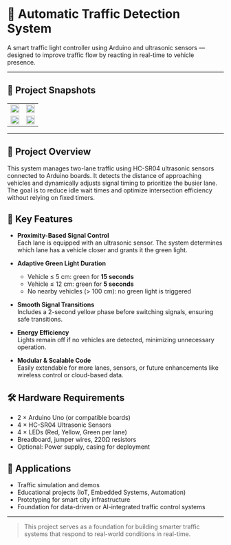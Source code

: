 # 🚦 Automatic Traffic Detection System

A smart traffic light controller using Arduino and ultrasonic sensors — designed to improve traffic flow by reacting in real-time to vehicle presence.

---

## 📸 Project Snapshots

<table>
  <tr>
    <td><img src="https://media.licdn.com/dms/image/v2/D4D22AQFOr5BwSDtgow/feedshare-shrink_2048_1536/B4DZYxSDuaHIAo-/0/1744583543516?e=1756339200&v=beta&t=WUm22zqG59NdhK0iCurHVN1yx-sRE-CqczHZhy0iT7w" width="100%"/></td>
    <td><img src="https://media.licdn.com/dms/image/v2/D4D22AQHydzE1dfYjsA/feedshare-shrink_2048_1536/B4DZYxSDueGwAs-/0/1744583545451?e=1756339200&v=beta&t=N55O1U5ZbXInoY_rOpayY-sMfkw68c0TfnJno4DLE0Y" width="100%"/></td>
  </tr>
  <tr>
    <td><img src="https://media.licdn.com/dms/image/v2/D4D22AQEEE1gXdC4K_A/feedshare-shrink_2048_1536/B4DZYxSDukHIAo-/0/1744583545417?e=1756339200&v=beta&t=zDrprw6GUsQuIVmVA1HhHy8o2IhsTO_Z2BV-UmRk7eY" width="100%"/></td>
    <td><img src="https://media.licdn.com/dms/image/v2/D4D22AQFNAvjJAFv_zg/feedshare-shrink_2048_1536/B4DZYxSDuHGwAo-/0/1744583544051?e=1756339200&v=beta&t=VV0SOfrb2fQjhowo4zo4pswj3kaWFuJUuhynvM5SkaY" width="100%"/></td>
  </tr>
</table>

---

## 📌 Project Overview

This system manages two-lane traffic using HC-SR04 ultrasonic sensors connected to Arduino boards. It detects the distance of approaching vehicles and dynamically adjusts signal timing to prioritize the busier lane. The goal is to reduce idle wait times and optimize intersection efficiency without relying on fixed timers.

## 🔧 Key Features

- **Proximity-Based Signal Control**  
  Each lane is equipped with an ultrasonic sensor. The system determines which lane has a vehicle closer and grants it the green light.

- **Adaptive Green Light Duration**  
  - Vehicle ≤ 5 cm: green for **15 seconds**  
  - Vehicle ≤ 12 cm: green for **5 seconds**  
  - No nearby vehicles (> 100 cm): no green light is triggered

- **Smooth Signal Transitions**  
  Includes a 2-second yellow phase before switching signals, ensuring safe transitions.

- **Energy Efficiency**  
  Lights remain off if no vehicles are detected, minimizing unnecessary operation.

- **Modular & Scalable Code**  
  Easily extendable for more lanes, sensors, or future enhancements like wireless control or cloud-based data.

## 🛠️ Hardware Requirements

- 2 × Arduino Uno (or compatible boards)  
- 4 × HC-SR04 Ultrasonic Sensors  
- 4 × LEDs (Red, Yellow, Green per lane)  
- Breadboard, jumper wires, 220Ω resistors  
- Optional: Power supply, casing for deployment

## 🧪 Applications

- Traffic simulation and demos  
- Educational projects (IoT, Embedded Systems, Automation)  
- Prototyping for smart city infrastructure  
- Foundation for data-driven or AI-integrated traffic control systems

---

> This project serves as a foundation for building smarter traffic systems that respond to real-world conditions in real-time.
